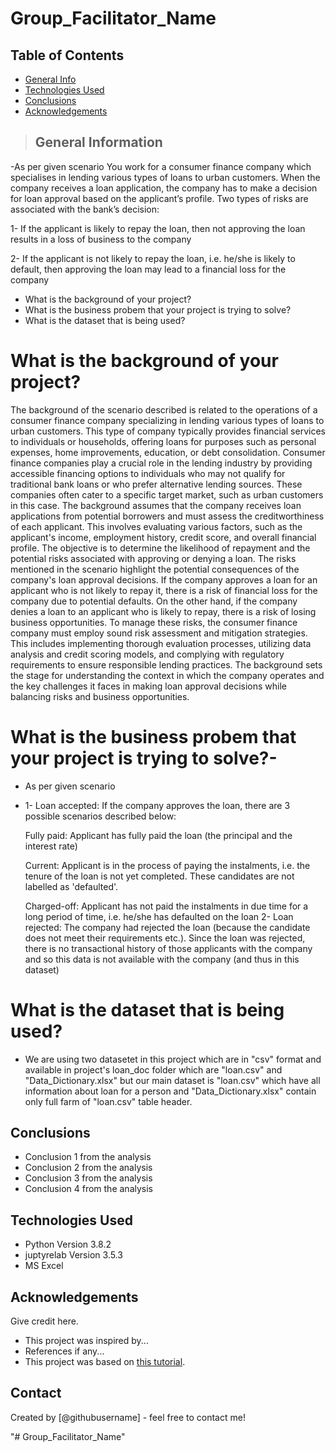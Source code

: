 # Group_Facilitator_Name
## Table of Contents
* [General Info](#general-information)
* [Technologies Used](#technologies-used)
* [Conclusions](#conclusions)
* [Acknowledgements](#acknowledgements)

> ## General Information
-As per given scenario 
You work for a consumer finance company which specialises in lending various types of loans to urban customers. When the company receives a loan application, the company has to make a decision for loan approval based on the applicant’s profile. Two types of risks are associated with the bank’s decision:

   1- If the applicant is likely to repay the loan, then not approving the loan results in a loss of business to the company

   2- If the applicant is not likely to repay the loan, i.e. he/she is likely to default, then approving the loan may lead to a financial loss for the company
- What is the background of your project?
- What is the business probem that your project is trying to solve?
- What is the dataset that is being used?

# What is the background of your project?
The background of the scenario described is related to the operations of a consumer finance company specializing in lending various types of loans to urban customers. This type of company typically provides financial services to individuals or households, offering loans for purposes such as personal expenses, home improvements, education, or debt consolidation.
Consumer finance companies play a crucial role in the lending industry by providing accessible financing options to individuals who may not qualify for traditional bank loans or who prefer alternative lending sources. These companies often cater to a specific target market, such as urban customers in this case.
The background assumes that the company receives loan applications from potential borrowers and must assess the creditworthiness of each applicant. This involves evaluating various factors, such as the applicant's income, employment history, credit score, and overall financial profile. The objective is to determine the likelihood of repayment and the potential risks associated with approving or denying a loan.
The risks mentioned in the scenario highlight the potential consequences of the company's loan approval decisions. If the company approves a loan for an applicant who is not likely to repay it, there is a risk of financial loss for the company due to potential defaults. On the other hand, if the company denies a loan to an applicant who is likely to repay, there is a risk of losing business opportunities.
To manage these risks, the consumer finance company must employ sound risk assessment and mitigation strategies. This includes implementing thorough evaluation processes, utilizing data analysis and credit scoring models, and complying with regulatory requirements to ensure responsible lending practices.
The background sets the stage for understanding the context in which the company operates and the key challenges it faces in making loan approval decisions while balancing risks and business opportunities.

# What is the business probem that your project is trying to solve?-
- As per given scenario
-    1- Loan accepted: If the company approves the loan, there are 3 possible scenarios described below:

        Fully paid: Applicant has fully paid the loan (the principal and the interest rate)

        Current: Applicant is in the process of paying the instalments, i.e. the tenure of the loan is not yet completed. These candidates are not labelled as 'defaulted'.

        Charged-off: Applicant has not paid the instalments in due time for a long period of time, i.e. he/she has defaulted on the loan 
  2- Loan rejected: The company had rejected the loan (because the candidate does not meet their requirements etc.). Since the loan was rejected, there is no transactional history of those applicants with the company and so this data is not available with the company (and thus in this dataset)

# What is the dataset that is being used?
- We are using two datasetet in this project which are in "csv" format and available in project's loan_doc folder which are "loan.csv" and "Data_Dictionary.xlsx" but our main dataset is "loan.csv" which have all information about loan for a person and "Data_Dictionary.xlsx" contain only full farm of "loan.csv" table header.



<!-- You can include any other section that is pertinent to your problem -->



<!-- You don't have to answer all the questions - just the ones relevant to your project. -->

## Conclusions
- Conclusion 1 from the analysis
- Conclusion 2 from the analysis
- Conclusion 3 from the analysis
- Conclusion 4 from the analysis

<!-- You don't have to answer all the questions - just the ones relevant to your project. -->


## Technologies Used
- Python Version 3.8.2
- juptyrelab Version 3.5.3
- MS Excel

<!-- As the libraries versions keep on changing, it is recommended to mention the version of library used in this project -->

## Acknowledgements
Give credit here.
- This project was inspired by...
- References if any...
- This project was based on [this tutorial](https://www.example.com).


## Contact
Created by [@githubusername] - feel free to contact me!


<!-- Optional -->
<!-- ## License -->
<!-- This project is open source and available under the [... License](). -->

<!-- You don't have to include all sections - just the one's relevant to your project -->
"# Group_Facilitator_Name" 
